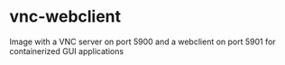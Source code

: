 # vnc-webclient
Image with a VNC server on port 5900 and a webclient on port 5901 for containerized GUI applications
